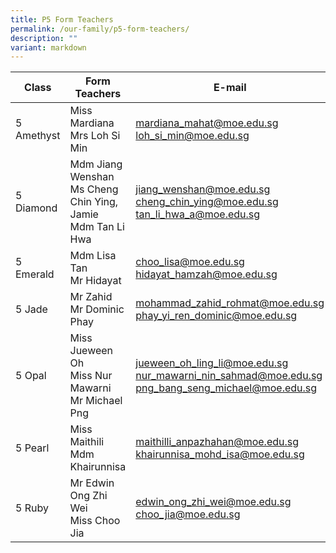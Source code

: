 ```yaml
---
title: P5 Form Teachers
permalink: /our-family/p5-form-teachers/
description: ""
variant: markdown
---
```

| Class | Form Teachers | E-mail |
| -------- | -------- | -------- |
5 Amethyst | Miss Mardiana <br>Mrs Loh Si Min | mardiana_mahat@moe.edu.sg<br>loh_si_min@moe.edu.sg
5 Diamond | Mdm Jiang Wenshan<br>Ms Cheng Chin Ying, Jamie<br>Mdm Tan Li Hwa | jiang_wenshan@moe.edu.sg<br>cheng_chin_ying@moe.edu.sg<br>tan_li_hwa_a@moe.edu.sg
5 Emerald | Mdm Lisa Tan<br>Mr Hidayat | choo_lisa@moe.edu.sg<br>hidayat_hamzah@moe.edu.sg
5 Jade | Mr Zahid<br>Mr Dominic Phay | mohammad_zahid_rohmat@moe.edu.sg<br>phay_yi_ren_dominic@moe.edu.sg
5 Opal | Miss Jueween Oh<br>Miss Nur Mawarni<br>Mr Michael Png | jueween_oh_ling_li@moe.edu.sg<br>nur_mawarni_nin_sahmad@moe.edu.sg<br>png_bang_seng_michael@moe.edu.sg
5 Pearl | Miss Maithili<br>Mdm Khairunnisa | maithilli_anpazhahan@moe.edu.sg<br>khairunnisa_mohd_isa@moe.edu.sg
5 Ruby | Mr Edwin Ong Zhi Wei<br>Miss Choo Jia | edwin_ong_zhi_wei@moe.edu.sg<br>choo_jia@moe.edu.sg
